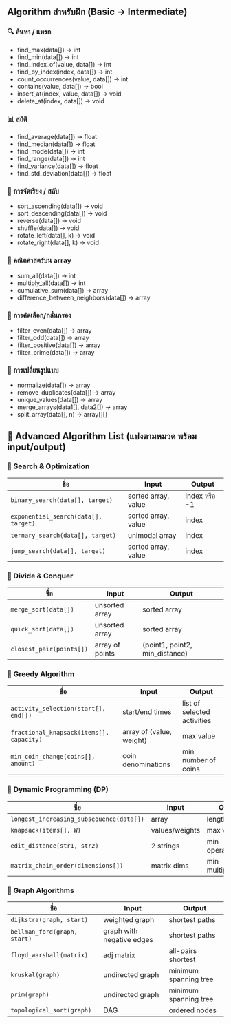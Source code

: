 ## Algorithm สำหรับฝึก (Basic → Intermediate)
### 🔍 ค้นหา / แทรก
- find_max(data[]) → int
- find_min(data[]) → int
- find_index_of(value, data[]) → int
- find_by_index(index, data[]) → int
- count_occurrences(value, data[]) → int
- contains(value, data[]) → bool
- insert_at(index, value, data[]) → void
- delete_at(index, data[]) → void

### 📊 สถิติ
- find_average(data[]) → float
- find_median(data[]) → float
- find_mode(data[]) → int
- find_range(data[]) → int
- find_variance(data[]) → float
- find_std_deviation(data[]) → float

### 🔁 การจัดเรียง / สลับ
- sort_ascending(data[]) → void
- sort_descending(data[]) → void
- reverse(data[]) → void
- shuffle(data[]) → void
- rotate_left(data[], k) → void
- rotate_right(data[], k) → void

### 🧮 คณิตศาสตร์บน array
- sum_all(data[]) → int
- multiply_all(data[]) → int
- cumulative_sum(data[]) → array
- difference_between_neighbors(data[]) → array

### 🧠 การคัดเลือก/กลั่นกรอง
- filter_even(data[]) → array
- filter_odd(data[]) → array
- filter_positive(data[]) → array
- filter_prime(data[]) → array

### 🧬 การเปลี่ยนรูปแบบ
- normalize(data[]) → array
- remove_duplicates(data[]) → array
- unique_values(data[]) → array
- merge_arrays(data1[], data2[]) → array
- split_array(data[], n) → array[][]

## 🧠 Advanced Algorithm List (แบ่งตามหมวด พร้อม input/output)

### 📌 Search & Optimization

| ชื่อ                                   | Input               | Output       |
| ------------------------------------ | ------------------- | ------------ |
| `binary_search(data[], target)`      | sorted array, value | index หรือ -1 |
| `exponential_search(data[], target)` | sorted array, value | index        |
| `ternary_search(data[], target)`     | unimodal array      | index        |
| `jump_search(data[], target)`        | sorted array, value | index        |

### 📌 Divide & Conquer

| ชื่อ                       | Input           | Output                          |
| ------------------------ | --------------- | ------------------------------- |
| `merge_sort(data[])`     | unsorted array  | sorted array                    |
| `quick_sort(data[])`     | unsorted array  | sorted array                    |
| `closest_pair(points[])` | array of points | (point1, point2, min_distance) |

### 📌 Greedy Algorithm

| ชื่อ                                       | Input                    | Output                      |
| ---------------------------------------- | ------------------------ | --------------------------- |
| `activity_selection(start[], end[])`     | start/end times          | list of selected activities |
| `fractional_knapsack(items[], capacity)` | array of (value, weight) | max value                   |
| `min_coin_change(coins[], amount)`       | coin denominations       | min number of coins         |

### 📌 Dynamic Programming (DP)

| ชื่อ                                     | Input          | Output              |
| ---------------------------------------- | -------------- | ------------------- |
| `longest_increasing_subsequence(data[])` | array          | length              |
| `knapsack(items[], W)`                   | values/weights | max value           |
| `edit_distance(str1, str2)`              | 2 strings      | min operations      |
| `matrix_chain_order(dimensions[])`       | matrix dims    | min multiplications |

### 📌 Graph Algorithms

| ชื่อ                         | Input                     | Output                |
| ---------------------------- | ------------------------- | --------------------- |
| `dijkstra(graph, start)`     | weighted graph            | shortest paths        |
| `bellman_ford(graph, start)` | graph with negative edges | shortest paths        |
| `floyd_warshall(matrix)`     | adj matrix                | all-pairs shortest    |
| `kruskal(graph)`             | undirected graph          | minimum spanning tree |
| `prim(graph)`                | undirected graph          | minimum spanning tree |
| `topological_sort(graph)`    | DAG                       | ordered nodes         |
